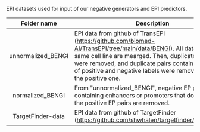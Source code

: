 EPI datasets used for input of our negative generators and EPI predictors.

| Folder name | Description |
| :---:| ---- |
|unnormalized_BENGI|EPI data from github of TransEPI (https://github.com/biomed-AI/TransEPI/tree/main/data/BENGI). All datasets with a same cell line are mearged. Then, duplicate EP pairs were removed, and duplicate pairs containing a mixture of positive and negative labels were removed, leaving the positive one.|
|normalized_BENGI|From "unnormalized_BENGI", negative EP pairs containing enhancers or promoters that don't occur in the positive EP pairs are removed.|
|TargetFinder-data|EPI data from github of TargetFinder (https://github.com/shwhalen/targetfinder/tree/master).|

